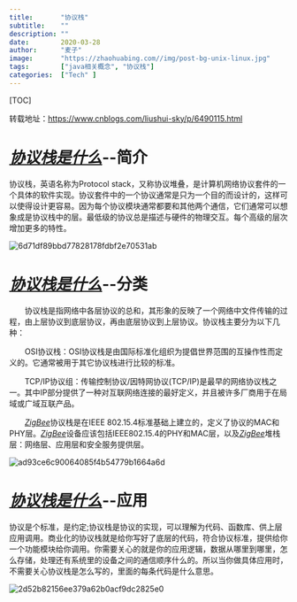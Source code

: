 ```yaml
---
title:       "协议栈"
subtitle:    ""
description: ""
date:        2020-03-28
author:      "麦子"
image:       "https://zhaohuabing.com//img/post-bg-unix-linux.jpg"
tags:        ["java相关概念", "协议栈"]
categories:  ["Tech" ]
---
```


[TOC]

转载地址：https://www.cnblogs.com/liushui-sky/p/6490115.html

# [*协议栈是什么*](http://www.eepw.com.cn/news/listbylabel/label/协议栈是什么)--简介

协议栈，英语名称为Protocol stack，又称协议堆叠，是计算机网络协议套件的一个具体的软件实现。协议套件中的一个协议通常是只为一个目的而设计的，这样可以使得设计更容易。因为每个协议模块通常都要和其他两个通信，它们通常可以想象成是协议栈中的层。最低级的协议总是描述与硬件的物理交互。每个高级的层次增加更多的特性。

![6d71df89bbd77828178fdbf2e70531ab](/img/6d71df89bbd77828178fdbf2e70531ab.jpg)

# [*协议栈是什么*](http://www.eepw.com.cn/news/listbylabel/label/协议栈是什么)--分类

　　协议栈是指网络中各层协议的总和，其形象的反映了一个网络中文件传输的过程，由上层协议到底层协议，再由底层协议到上层协议。协议栈主要分为以下几种：

　　OSI协议栈：OSI协议栈是由国际标准化组织为提倡世界范围的互操作性而定义的。它通常被用于其它协议栈进行比较的标准。

　　TCP/IP协议组：传输控制协议/因特网协议(TCP/IP)是最早的网络协议栈之一。其中IP部分提供了一种对互联网络连接的最好定义，并且被许多厂商用于在局域或广域互联产品。

　　[*ZigBee*](http://www.eepw.com.cn/news/listbylabel/label/ZigBee)协议栈是在IEEE 802.15.4标准基础上建立的，定义了协议的MAC和PHY层。[*ZigBee*](http://www.eepw.com.cn/news/listbylabel/label/ZigBee)设备应该包括IEEE802.15.4的PHY和MAC层，以及[*ZigBee*](http://www.eepw.com.cn/news/listbylabel/label/ZigBee)堆栈层：网络层、应用层和安全服务提供层。

![ad93ce6c90064085f4b54779b1664a6d](/img/ad93ce6c90064085f4b54779b1664a6d.jpg)

# [*协议栈是什么*](http://www.eepw.com.cn/news/listbylabel/label/协议栈是什么)--应用

协议是个标准，是约定;协议栈是协议的实现，可以理解为代码、函数库、供上层应用调用。商业化的协议栈就是给你写好了底层的代码，符合协议标准，提供给你一个功能模块给你调用。你需要关心的就是你的应用逻辑，数据从哪里到哪里，怎么存储，处理还有系统里的设备之间的通信顺序什么的。所以当你做具体应用时，不需要关心协议栈是怎么写的，里面的每条代码是什么意思。

![2d52b82156ee379a62b0acf9dc2825e0](/img/2d52b82156ee379a62b0acf9dc2825e0.jpg)

